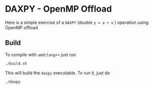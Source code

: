 # DAXPY - OpenMP Offload

Here is a simple exercise of a `DAXPY` (double `y = a + x` ) operation  using OpenMP offload

## Build 

To compile with  `amdclang++` just run

```bash
./build.sh
```

This will build the `daxpy` executable. To run it, just do

```bash
./daxpy
```




